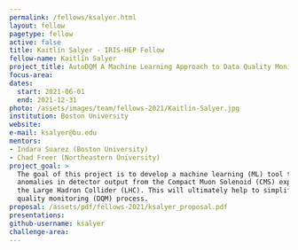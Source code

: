 ```yaml
---
permalink: /fellows/ksalyer.html
layout: fellow
pagetype: fellow
active: false
title: Kaitlin Salyer - IRIS-HEP Fellow
fellow-name: Kaitlin Salyer
project_title: AutoDQM A Machine Learning Approach to Data Quality Monitoring at CMS
focus-area:
dates:
  start: 2021-06-01
  end: 2021-12-31
photo: /assets/images/team/fellows-2021/Kaitlin-Salyer.jpg
institution: Boston University
website:
e-mail: ksalyer@bu.edu
mentors:
- Indara Suarez (Boston University)
- Chad Freer (Northeastern University)
project_goal: >
  The goal of this project is to develop a machine learning (ML) tool to highlight
  anomalies in detector output from the Compact Muon Solenoid (CMS) experiment at
  the Large Hadron Collider (LHC). This will ultimately help to simplify the data
  quality monitoring (DQM) process.
proposal: /assets/pdf/fellows-2021/ksalyer_proposal.pdf
presentations:
github-username: ksalyer
challenge-area:
---
```

